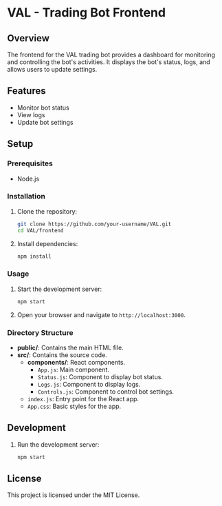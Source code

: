 # VAL - Trading Bot Frontend

## Overview
The frontend for the VAL trading bot provides a dashboard for monitoring and controlling the bot's activities. It displays the bot's status, logs, and allows users to update settings.

## Features
- Monitor bot status
- View logs
- Update bot settings

## Setup

### Prerequisites
- Node.js

### Installation
1. Clone the repository:
    ```bash
    git clone https://github.com/your-username/VAL.git
    cd VAL/frontend
    ```

2. Install dependencies:
    ```bash
    npm install
    ```

### Usage
1. Start the development server:
    ```bash
    npm start
    ```

2. Open your browser and navigate to `http://localhost:3000`.

### Directory Structure
- **public/**: Contains the main HTML file.
- **src/**: Contains the source code.
  - **components/**: React components.
    - `App.js`: Main component.
    - `Status.js`: Component to display bot status.
    - `Logs.js`: Component to display logs.
    - `Controls.js`: Component to control bot settings.
  - `index.js`: Entry point for the React app.
  - `App.css`: Basic styles for the app.

## Development
1. Run the development server:
    ```bash
    npm start
    ```

## License
This project is licensed under the MIT License.
